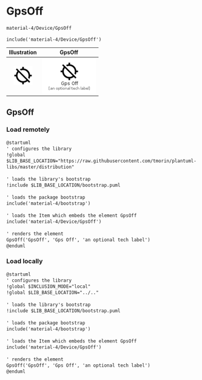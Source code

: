 # GpsOff


```text
material-4/Device/GpsOff
```

```text
include('material-4/Device/GpsOff')
```



| Illustration | GpsOff |
| :---: | :---: |
| ![illustration for Illustration](../../material-4/Device/GpsOff.png) | ![illustration for GpsOff](../../material-4/Device/GpsOff.Local.png) |




## GpsOff

### Load remotely
```plantuml
@startuml
' configures the library
!global $LIB_BASE_LOCATION="https://raw.githubusercontent.com/tmorin/plantuml-libs/master/distribution"

' loads the library's bootstrap
!include $LIB_BASE_LOCATION/bootstrap.puml

' loads the package bootstrap
include('material-4/bootstrap')

' loads the Item which embeds the element GpsOff
include('material-4/Device/GpsOff')

' renders the element
GpsOff('GpsOff', 'Gps Off', 'an optional tech label')
@enduml
```

### Load locally
```plantuml
@startuml
' configures the library
!global $INCLUSION_MODE="local"
!global $LIB_BASE_LOCATION="../.."

' loads the library's bootstrap
!include $LIB_BASE_LOCATION/bootstrap.puml

' loads the package bootstrap
include('material-4/bootstrap')

' loads the Item which embeds the element GpsOff
include('material-4/Device/GpsOff')

' renders the element
GpsOff('GpsOff', 'Gps Off', 'an optional tech label')
@enduml
```

